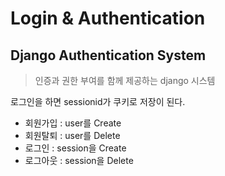 # Login & Authentication

## Django Authentication System

> 인증과 권한 부여를 함께 제공하는 django 시스템







로그인을 하면 sessionid가 쿠키로 저장이 된다.



- 회원가입 : user를 Create
- 회원탈퇴 : user를 Delete
- 로그인 : session을 Create
- 로그아웃 : session을 Delete


